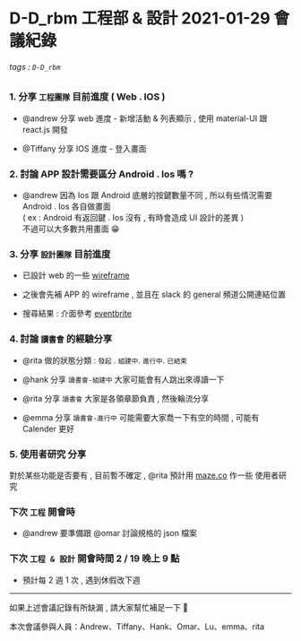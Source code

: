 # D-D_rbm 工程部 & 設計 2021-01-29 會議紀錄

###### tags : `D-D_rbm` 

### 1. 分享 `工程團隊` 目前進度 ( Web . IOS )

- @andrew 分享 web 進度 - 新增活動 & 列表顯示 , 使用 material-UI 跟 react.js 開發

- @Tiffany 分享 IOS 進度 - 登入畫面

### 2. 討論 APP 設計需要區分 Android . Ios 嗎 ?

- @andrew 因為 Ios 跟 Android 底層的按鍵數量不同 , 所以有些情況需要 Android . Ios 各自做畫面  
   ( ex : Android 有返回鍵 . Ios 沒有 , 有時會造成 UI 設計的差異 )   
   不過可以大多數共用畫面 😁   

### 3. 分享 `設計團隊` 目前進度 

- 已設計 web 的一些 [wireframe](https://www.figma.com/file/IbjW4woFRr8vxI6bU17Rp6/Side-project?node-id=267%3A0)

- 之後會先補 APP 的 wireframe , 並且在 slack 的 general 頻道公開連結位置

- 搜尋結果 : 介面參考 [eventbrite](https://www.eventbrite.com/signin/?referrer=%2Forganizations%2Fevents)

### 4. 討論 `讀書會` 的經驗分享 

- @rita 做的狀態分類 : `發起` . `組建中`. `進行中`. `已結束`  

- @hank 分享 `讀書會-組建中` 大家可能會有人跳出來導讀一下

- @rita 分享 `讀書會` 大家是各領章節負責 , 然後輪流分享

- @emma 分享 `讀書會-進行中` 可能需要大家喬一下有空的時間 , 可能有 Calender 更好 

### 5. 使用者研究 分享

對於某些功能是否要有 , 目前暫不確定 , @rita 預計用 [maze.co](https://maze.co/#kkicrazl68-) 作一些 使用者研究

### 下次 `工程` 開會時

- @andrew 要準備跟 @omar 討論規格的 json 檔案 

### 下次 `工程 & 設計` 開會時間 2 / 19 晚上 9 點

- 預計每 2 週 1 次 , 遇到休假改下週 

---

如果上述會議記錄有所缺漏 , 請大家幫忙補足一下 🎩 

本次會議參與人員：Andrew、Tiffany、Hank、Omar、Lu、emma、rita
